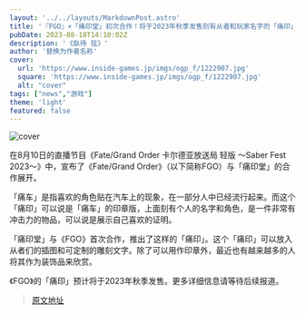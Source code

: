 ```yaml
---
layout: '../../layouts/MarkdownPost.astro'
title: '『FGO』×「痛印堂」初次合作！将于2023年秋季发售刻有从者和玩家名字的「痛印」'
pubDate: 2023-08-10T14:10:02Z
description: '《臥待 弦》'
author: '替换为作者名称'
cover:
  url: 'https://www.inside-games.jp/imgs/ogp_f/1222907.jpg'
  square: 'https://www.inside-games.jp/imgs/ogp_f/1222907.jpg'
  alt: "cover"
tags: ["news","游戏"]
theme: 'light'
featured: false
---
```


![cover](https://www.inside-games.jp/imgs/ogp_f/1222907.jpg)

在8月10日的直播节目《Fate/Grand Order 卡尔德亚放送局 轻版 ～Saber Fest 2023～》中，宣布了《Fate/Grand Order》（以下简称FGO）与「痛印堂」的合作展开。

「痛车」是指喜欢的角色贴在汽车上的现象，在一部分人中已经流行起来。而这个「痛印」可以说是「痛车」的印章版，上面刻有个人的名字和角色，是一件非常有冲击力的物品，可以说是展示自己喜欢的证明。

「痛印堂」与《FGO》首次合作，推出了这样的「痛印」。这个「痛印」可以放入从者们的插图和可定制的雕刻文字。除了可以用作印章外，最近也有越来越多的人将其作为装饰品来欣赏。

《FGO》的「痛印」预计将于2023年秋季发售。更多详细信息请等待后续报道。

>[原文地址](https://www.inside-games.jp/article/2023/08/10/147772.html)  